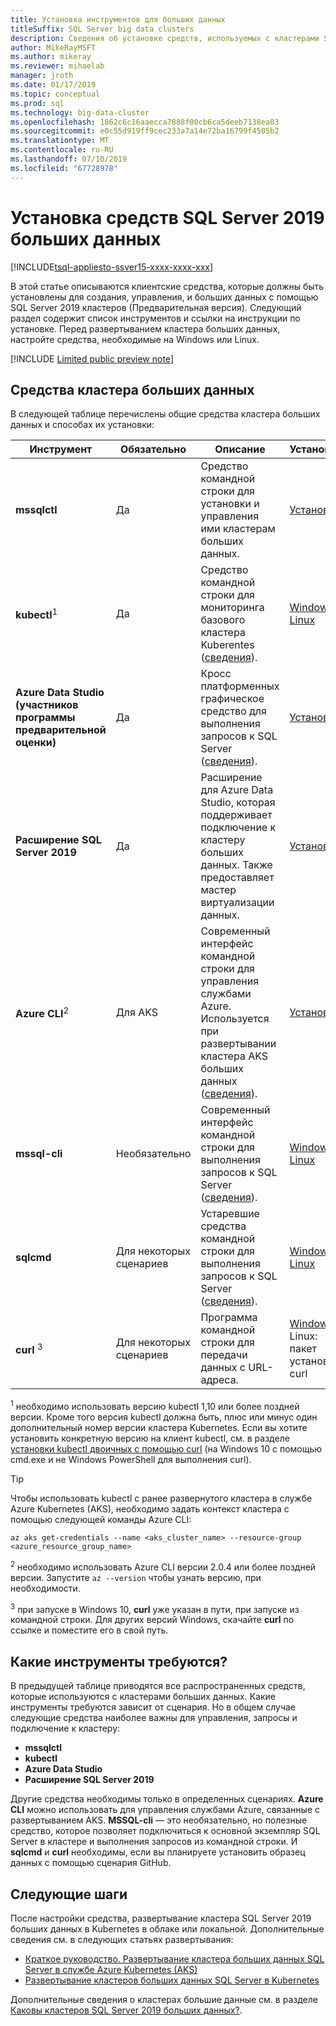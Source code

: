 ```yaml
---
title: Установка инструментов для больших данных
titleSuffix: SQL Server big data clusters
description: Сведения об установке средств, используемых с кластерами SQL Server 2019 больших данных (Предварительная версия).
author: MikeRayMSFT
ms.author: mikeray
ms.reviewer: mihaelab
manager: jroth
ms.date: 01/17/2019
ms.topic: conceptual
ms.prod: sql
ms.technology: big-data-cluster
ms.openlocfilehash: 1862c6c16aaecca7888f00cb6ca5deeb7138ea03
ms.sourcegitcommit: e0c55d919ff9cec233a7a14e72ba16799f4505b2
ms.translationtype: MT
ms.contentlocale: ru-RU
ms.lasthandoff: 07/10/2019
ms.locfileid: "67728978"
---
```

# <a name="install-sql-server-2019-big-data-tools"></a>Установка средств SQL Server 2019 больших данных

[!INCLUDE[tsql-appliesto-ssver15-xxxx-xxxx-xxx](../includes/tsql-appliesto-ssver15-xxxx-xxxx-xxx.md)]

В этой статье описываются клиентские средства, которые должны быть установлены для создания, управления, и больших данных с помощью SQL Server 2019 кластеров (Предварительная версия). Следующий раздел содержит список инструментов и ссылки на инструкции по установке. Перед развертыванием кластера больших данных, настройте средства, необходимые на Windows или Linux.

[!INCLUDE [Limited public preview note](../includes/big-data-cluster-preview-note.md)]

## <a name="big-data-cluster-tools"></a>Средства кластера больших данных

В следующей таблице перечислены общие средства кластера больших данных и способах их установки:

| Инструмент | Обязательно | Описание | Установка |
|---|---|---|---|
| **mssqlctl** | Да | Средство командной строки для установки и управления ими кластерам больших данных. | [Установка](deploy-install-mssqlctl.md) |
| **kubectl**<sup>1</sup> | Да | Средство командной строки для мониторинга базового кластера Kuberentes ([сведения](https://kubernetes.io/docs/tasks/tools/install-kubectl/)). | [Windows](https://kubernetes.io/docs/tasks/tools/install-kubectl/#install-with-powershell-from-psgallery) \| [Linux](https://kubernetes.io/docs/tasks/tools/install-kubectl/#install-kubectl-binary-using-native-package-management) |
| **Azure Data Studio (участников программы предварительной оценки)** | Да | Кросс платформенных графическое средство для выполнения запросов к SQL Server ([сведения](https://docs.microsoft.com/sql/azure-data-studio/what-is?view=sql-server-ver15)). | [Установка](https://aka.ms/azdata-insiders) |
| **Расширение SQL Server 2019** | Да | Расширение для Azure Data Studio, которая поддерживает подключение к кластеру больших данных. Также предоставляет мастер виртуализации данных. | [Установка](../azure-data-studio/sql-server-2019-extension.md) |
| **Azure CLI**<sup>2</sup> | Для AKS | Современный интерфейс командной строки для управления службами Azure. Используется при развертывании кластера AKS больших данных ([сведения](https://docs.microsoft.com/cli/azure/?view=azure-cli-latest)). | [Установка](https://docs.microsoft.com/cli/azure/install-azure-cli?view=azure-cli-latest) |
| **mssql-cli** | Необязательно | Современный интерфейс командной строки для выполнения запросов к SQL Server ([сведения](https://github.com/dbcli/mssql-cli/blob/master/README.rst)). | [Windows](https://github.com/dbcli/mssql-cli/blob/master/doc/installation/windows.md) \| [Linux](https://github.com/dbcli/mssql-cli/blob/master/doc/installation/linux.md) |
| **sqlcmd** | Для некоторых сценариев | Устаревшие средства командной строки для выполнения запросов к SQL Server ([сведения](https://docs.microsoft.com/sql/tools/sqlcmd-utility?view=sql-server-ver15)). | [Windows](https://www.microsoft.com/download/details.aspx?id=36433) \| [Linux](../linux/sql-server-linux-setup-tools.md) |
| **curl** <sup>3</sup> | Для некоторых сценариев | Программа командной строки для передачи данных с URL-адреса. | [Windows](https://curl.haxx.se/windows/) \| Linux: пакет установки curl |

<sup>1</sup> необходимо использовать версию kubectl 1,10 или более поздней версии. Кроме того версия kubectl должна быть, плюс или минус один дополнительный номер версии кластера Kubernetes. Если вы хотите установить конкретную версию на клиент kubectl, см. в разделе [установки kubectl двоичных с помощью curl](https://kubernetes.io/docs/tasks/tools/install-kubectl/#install-kubectl-binary-using-curl) (на Windows 10 с помощью cmd.exe и не Windows PowerShell для выполнения curl). 

> [!TIP]
> Чтобы использовать kubectl с ранее развернутого кластера в службе Azure Kubernetes (AKS), необходимо задать контекст кластера с помощью следующей команды Azure CLI:
>
>    ```azurecli
>    az aks get-credentials --name <aks_cluster_name> --resource-group <azure_resource_group_name>
>    ```

<sup>2</sup> необходимо использовать Azure CLI версии 2.0.4 или более поздней версии. Запустите `az --version` чтобы узнать версию, при необходимости.

<sup>3</sup> при запуске в Windows 10, **curl** уже указан в пути, при запуске из командной строки. Для других версий Windows, скачайте **curl** по ссылке и поместите его в свой путь.

## <a name="which-tools-are-required"></a>Какие инструменты требуются?

В предыдущей таблице приводятся все распространенных средств, которые используются с кластерами больших данных. Какие инструменты требуются зависит от сценария. Но в общем случае следующие средства наиболее важны для управления, запросы и подключение к кластеру:

- **mssqlctl**
- **kubectl**
- **Azure Data Studio**
- **Расширение SQL Server 2019**

Другие средства необходимы только в определенных сценариях. **Azure CLI** можно использовать для управления службами Azure, связанные с развертыванием AKS. **MSSQL-cli** — это необязательно, но полезные средство, которое позволяет подключиться к основной экземпляр SQL Server в кластере и выполнения запросов из командной строки. И **sqlcmd** и **curl** необходимы, если вы планируете установить образец данных с помощью сценария GitHub.

## <a name="next-steps"></a>Следующие шаги

После настройки средства, развертывание кластера SQL Server 2019 больших данных в Kubernetes в облаке или локальной. Дополнительные сведения см. в следующих статьях развертывания:

- [Краткое руководство. Развертывание кластера больших данных SQL Server в службе Azure Kubernetes (AKS)](quickstart-big-data-cluster-deploy.md)
- [Развертывание кластеров больших данных SQL Server в Kubernetes](deployment-guidance.md)

Дополнительные сведения о кластерах большие данные см. в разделе [Каковы кластеров SQL Server 2019 больших данных?](big-data-cluster-overview.md).
